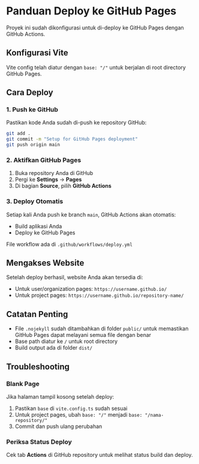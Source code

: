 # Panduan Deploy ke GitHub Pages

Proyek ini sudah dikonfigurasi untuk di-deploy ke GitHub Pages dengan GitHub Actions.

## Konfigurasi Vite

Vite config telah diatur dengan `base: "/"` untuk berjalan di root directory GitHub Pages.

## Cara Deploy

### 1. Push ke GitHub

Pastikan kode Anda sudah di-push ke repository GitHub:

```bash
git add .
git commit -m "Setup for GitHub Pages deployment"
git push origin main
```

### 2. Aktifkan GitHub Pages

1. Buka repository Anda di GitHub
2. Pergi ke **Settings** → **Pages**
3. Di bagian **Source**, pilih **GitHub Actions**

### 3. Deploy Otomatis

Setiap kali Anda push ke branch `main`, GitHub Actions akan otomatis:
- Build aplikasi Anda
- Deploy ke GitHub Pages

File workflow ada di `.github/workflows/deploy.yml`

## Mengakses Website

Setelah deploy berhasil, website Anda akan tersedia di:
- Untuk user/organization pages: `https://username.github.io/`
- Untuk project pages: `https://username.github.io/repository-name/`

## Catatan Penting

- File `.nojekyll` sudah ditambahkan di folder `public/` untuk memastikan GitHub Pages dapat melayani semua file dengan benar
- Base path diatur ke `/` untuk root directory
- Build output ada di folder `dist/`

## Troubleshooting

### Blank Page

Jika halaman tampil kosong setelah deploy:
1. Pastikan `base` di `vite.config.ts` sudah sesuai
2. Untuk project pages, ubah `base: "/"` menjadi `base: "/nama-repository/"`
3. Commit dan push ulang perubahan

### Periksa Status Deploy

Cek tab **Actions** di GitHub repository untuk melihat status build dan deploy.
